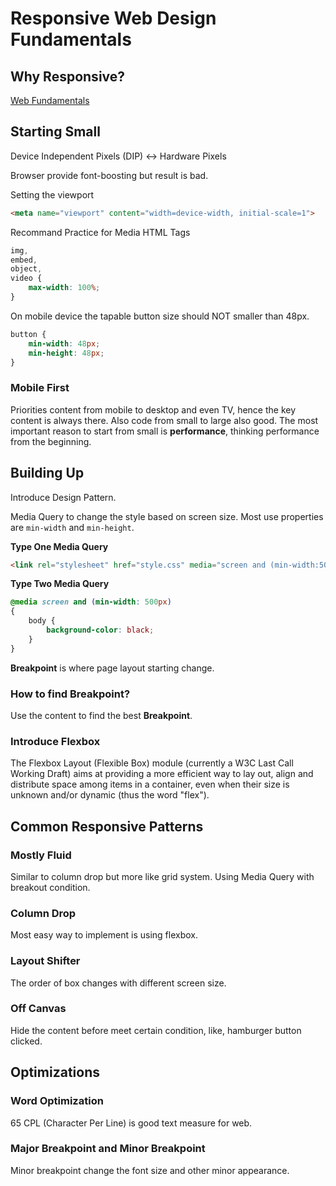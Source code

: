 # Responsive Web Design Fundamentals

## Why Responsive?

[Web Fundamentals](https://developers.google.com/web/fundamentals/?hl=en)

## Starting Small

Device Independent Pixels (DIP) <-> Hardware Pixels

Browser provide font-boosting but result is bad.

Setting the viewport

```html
<meta name="viewport" content="width=device-width, initial-scale=1">
```

Recommand Practice for Media HTML Tags

```css
img,
embed,
object,
video {
	max-width: 100%;
}
```

On mobile device the tapable button size should NOT smaller than 48px.

```css
button {
	min-width: 48px;
	min-height: 48px;
}
```

### Mobile First

Priorities content from mobile to desktop and even TV, hence the key content is always there. Also code from small to large also good. The most important reason to start from small is **performance**, thinking performance from the beginning.

## Building Up

Introduce Design Pattern.

Media Query to change the style based on screen size. Most use properties are `min-width` and `min-height`.

**Type One Media Query**

```html
<link rel="stylesheet" href="style.css" media="screen and (min-width:500px)">
```

**Type Two Media Query**

```css
@media screen and (min-width: 500px)
{	
	body {
		background-color: black;
	}
}
```

**Breakpoint** is where page layout starting change. 

### How to find Breakpoint?

Use the content to find the best **Breakpoint**.

### Introduce Flexbox 

The Flexbox Layout (Flexible Box) module (currently a W3C Last Call Working Draft) aims at providing a more efficient way to lay out, align and distribute space among items in a container, even when their size is unknown and/or dynamic (thus the word "flex").

## Common Responsive Patterns

### Mostly Fluid

Similar to column drop but more like grid system. Using Media Query with breakout condition.

### Column Drop

Most easy way to implement is using flexbox.

### Layout Shifter

The order of box changes with different screen size.

### Off Canvas

Hide the content before meet certain condition, like, hamburger button clicked.

## Optimizations

### Word Optimization

65 CPL (Character Per Line) is good text measure for web.

### Major Breakpoint and Minor Breakpoint

Minor breakpoint change the font size and other minor appearance.
